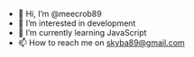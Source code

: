 - 👋 Hi, I’m @meecrob89
- 👀 I’m interested in development
- 🌱 I’m currently learning JavaScript
- 📫 How to reach me on skyba89@gmail.com

<!---
meecrob89/meecrob89 is a ✨ special ✨ repository because its `README.md` (this file) appears on your GitHub profile.
You can click the Preview link to take a look at your changes.
--->

